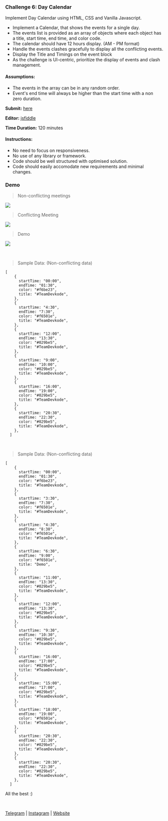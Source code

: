 ### Challenge 6: Day Calendar

Implement Day Calendar using HTML, CSS and Vanilla Javascript.

- Implement a Calendar, that shows the events for a single day.
- The events list is provided as an array of objects where each object has a title, start time, end time, and color code.
- The calendar should have 12 hours display. (AM - PM format)
- Handle the events clashes gracefully to display all the conflicting events.
- Display the Title and Timings on the event block
- As the challenge is UI-centric, prioritize the display of events and clash management.

#### Assumptions:

- The events in the array can be in any random order.
- Event's end time will always be higher than the start time with a non zero duration.

**Submit:** [here](https://forms.gle/Mjo1sGDwo3qvJZTE6)

**Editor:** [jsfiddle](https://jsfiddle.net/)

**Time Duration:** 120 minutes

#### Instructions:

- No need to focus on responsiveness.
- No use of any library or framework.
- Code should be well structured with optimised solution.
- Code should easily accomodate new requirements and minimal changes.

### Demo

> Non-conflicting meetings

![](./images/1.png)

> Conflicting Meeting

![](./images/2.png)

> Demo

![](./images/3.gif)

<br />

> Sample Data: (Non-conflicting data)

```
[
    {
      startTime: "00:00",
      endTime: "01:30",
      color: "#f6be23",
      title: "#TeamDevkode",
    },
    {
      startTime: "4:30",
      endTime: "7:30",
      color: "#f6501e",
      title: "#TeamDevkode",
    },
    {
      startTime: "12:00",
      endTime: "13:30",
      color: "#029be5",
      title: "#TeamDevkode",
    },
    {
      startTime: "9:00",
      endTime: "10:00",
      color: "#029be5",
      title: "#TeamDevkode",
    },
    {
      startTime: "16:00",
      endTime: "19:00",
      color: "#029be5",
      title: "#TeamDevkode",
    },
    {
      startTime: "20:30",
      endTime: "22:30",
      color: "#029be5",
      title: "#TeamDevkode",
    },
  ]
```

<br />

> Sample Data: (Non-conflicting data)

```
[
    {
      startTime: "00:00",
      endTime: "01:30",
      color: "#f6be23",
      title: "#TeamDevkode",
    },
    {
      startTime: "3:30",
      endTime: "7:30",
      color: "#f6501e",
      title: "#TeamDevkode",
    },
    {
      startTime: "4:30",
      endTime: "8:30",
      color: "#f6501e",
      title: "#TeamDevkode",
    },
    {
      startTime: "6:30",
      endTime: "9:00",
      color: "#f6501e",
      title: "Demo",
    },
    {
      startTime: "11:00",
      endTime: "13:30",
      color: "#029be5",
      title: "#TeamDevkode",
    },
    {
      startTime: "12:00",
      endTime: "13:30",
      color: "#029be5",
      title: "#TeamDevkode",
    },
    {
      startTime: "9:30",
      endTime: "10:30",
      color: "#029be5",
      title: "#TeamDevkode",
    },
    {
      startTime: "16:00",
      endTime: "17:00",
      color: "#029be5",
      title: "#TeamDevkode",
    },
    {
      startTime: "15:00",
      endTime: "17:00",
      color: "#029be5",
      title: "#TeamDevkode",
    },
    {
      startTime: "18:00",
      endTime: "19:00",
      color: "#f6501e",
      title: "#TeamDevkode",
    },
    {
      startTime: "20:30",
      endTime: "22:30",
      color: "#029be5",
      title: "#TeamDevkode",
    },
    {
      startTime: "20:30",
      endTime: "22:30",
      color: "#029be5",
      title: "#TeamDevkode",
    },
  ]

```

All the best :)

<br />

[Telegram](http://t.me/teamdevkode) | [Instagram](https://www.instagram.com/devkode.io/) | [Website](https://learn.devkode.io/)
